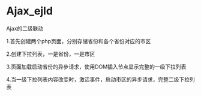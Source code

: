 # Ajax_ejld
Ajax的二级联动

1.首先创建两个php页面，分别存储省份和各个省份对应的市区


2.创建下拉列表，一是省份，一是市区


3.页面加载启动省份的异步请求，使用DOM插入节点显示完整的一级下拉列表


4.当一级下拉列表内容改变时，激活事件，启动市区的异步请求，完整二级下拉列表
